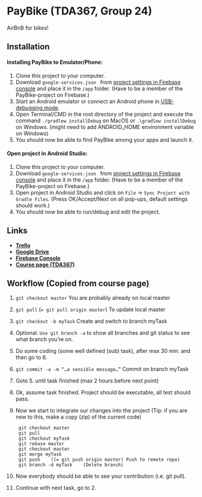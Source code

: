 # PayBike (TDA367, Group 24)
AirBnB for bikes!
## Installation

#### Installing PayBike to Emulator/Phone:
1. Clone this project to your computer.
2. Download ```google-services.json ``` from [project settings in Firebase console](https://console.firebase.google.com/project/paybike-f5a13/settings/general/android:tda367.paybike) and place it in the ```/app``` folder. (Have to be a member of the PayBike-project on Firebase.)
3. Start an Android emulator or connect an Android phone in [USB-debugging mode](https://developer.android.com/studio/run/device).
4. Open Terminal/CMD in the root directory of the project and execute the command ```./gradlew installDebug``` on MacOS or ```.\gradlew installDebug``` on Windows. (might need to add ANDROID_HOME environment variable on Windows)
5. You should now be able to find PayBike among your apps and launch it.

#### Open project in Android Studio:
1. Clone this project to your computer.
2. Download ```google-services.json ``` from [project settings in Firebase console](https://console.firebase.google.com/project/paybike-f5a13/settings/general/android:tda367.paybike) and place it in the ```/app``` folder. (Have to be a member of the PayBike-project on Firebase.)
3. Open project in Android Studio and click on ```File``` &rarr; ```Sync Project with Gradle Files```. (Press OK/Accept/Next on all pop-ups, default settings should work.)
4. You should now be able to run/debug and edit the project.
## Links
* [**Trello**](https://trello.com/b/hgos5Guu/eda367-payride)
* [**Google Drive**](https://drive.google.com/drive/folders/1UGm1TVGUnyhd5HZt6wGgRpqhehPjBxv0)
* [**Firebase Console**](https://console.firebase.google.com/project/paybike-f5a13/overview)
* [**Course page (TDA367)**](http://www.cse.chalmers.se/edu/course/tda367/)
## Workflow (Copied from course page)
1. ```git checkout master``` You are probably already on local master
2. ```git pull``` (```= git pull origin master```) To update local master
3. ```git checkout -b myTask``` Create and switch to branch myTask
4. Optional: ```Use git branch -a``` to show all branches and git status to see what branch you’re on.
5. Do some coding (some well defined (sub) task), after max 30 min. and then go to 6.
6. ```git commit -a -m “…a sensible message…”``` Commit on branch myTask
7. Goto 5. until task finished (max 2 hours before next point)
8. Ok, assume task finished. Project should be executable, all test should pass.
9. Now we start to integrate our changes into the project (Tip: if you are new to this, make a copy (zip) of the current code)

        git checkout master
        git pull
        git checkout myTask
        git rebase master
        git checkout master
        git merge myTask
        git push    ((= git push origin master) Push to remote repo)
        git branch -d myTask    (Delete branch)
10. Now everybody should be able to see your contribution (i.e. git pull).
11. Continue with next task, go to 2.
